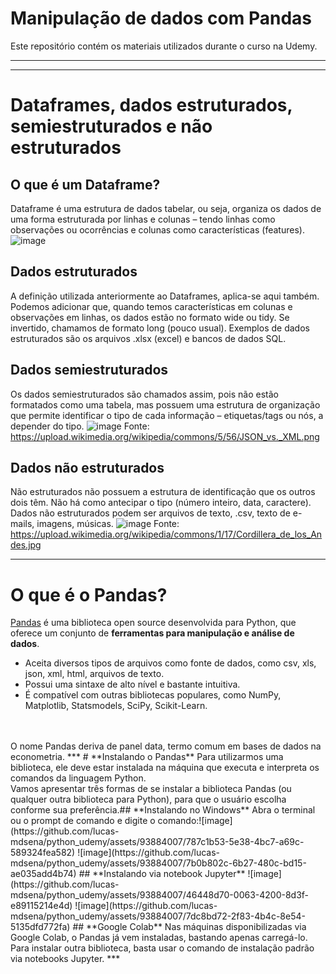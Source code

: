 # **Manipulação de dados com Pandas**
Este repositório contém os materiais utilizados durante o curso na Udemy.
***
***
# **Dataframes, dados estruturados, semiestruturados e não estruturados**
## **O que é um Dataframe?**
Dataframe é uma estrutura de dados tabelar, ou seja, organiza os dados de uma forma estruturada por linhas e colunas – tendo linhas como observações ou ocorrências e colunas como características (features).
![image](https://github.com/lucas-mdsena/python_udemy/assets/93884007/f8792ce1-7528-4f15-952a-4d2455659d26)
## **Dados estruturados​**
A definição utilizada anteriormente ao Dataframes, aplica-se aqui também. Podemos adicionar que, quando temos características em colunas e observações em linhas, os dados estão no formato wide ou tidy. Se invertido, chamamos de formato long (pouco usual).​
Exemplos de dados estruturados são os arquivos .xlsx (excel) e bancos de dados SQL.
## **Dados semiestruturados​**
Os dados semiestruturados são chamados assim, pois não estão formatados como uma tabela, mas possuem uma estrutura de organização que permite identificar o tipo de cada informação – etiquetas/tags ou nós, a depender do tipo.
![image](https://github.com/lucas-mdsena/python_udemy/assets/93884007/ebfa0d4b-1922-400e-ac95-5375c0ffc613)
Fonte: https://upload.wikimedia.org/wikipedia/commons/5/56/JSON_vs._XML.png
## **Dados não estruturados​**
Não estruturados não possuem a estrutura de identificação que os outros dois têm. Não há como antecipar o tipo (número inteiro, data, caractere). Dados não estruturados podem ser arquivos de texto, .csv, texto de e-mails, imagens, músicas.
![image](https://github.com/lucas-mdsena/python_udemy/assets/93884007/d93ca6ed-9f3d-4db8-baae-23c9554e4aca)
Fonte: https://upload.wikimedia.org/wikipedia/commons/1/17/Cordillera_de_los_Andes.jpg
***
# **O que é o Pandas?​**
[Pandas](https://pandas.pydata.org/) é uma biblioteca open source desenvolvida para Python, que oferece um conjunto de **ferramentas para manipulação e análise de dados**.
<br>
- Aceita diversos tipos de arquivos como fonte de dados, como csv, xls, json, xml, html, arquivos de texto.
- Possui uma sintaxe de alto nível e bastante intuitiva.
- É compatível com outras bibliotecas populares, como NumPy, Matplotlib, Statsmodels, SciPy, Scikit-Learn.​
<br>
<br>
O nome Pandas deriva de panel data, termo comum em bases de dados na econometria.
***
# **Instalando o Pandas**
Para utilizarmos uma biblioteca, ele deve estar instalada na máquina que executa e interpreta os comandos da linguagem Python.​
<br>
Vamos apresentar três formas de se instalar a biblioteca Pandas (ou qualquer outra biblioteca para Python), para que o usuário escolha conforme sua preferência.​
## **Instalando no Windows**
Abra o terminal ou o prompt de comando e digite o comando:​
![image](https://github.com/lucas-mdsena/python_udemy/assets/93884007/787c1b53-5e38-4bc7-a69c-589324fea582)
![image](https://github.com/lucas-mdsena/python_udemy/assets/93884007/7b0b802c-6b27-480c-bd15-ae035add4b74)
## **Instalando via notebook Jupyter​**
![image](https://github.com/lucas-mdsena/python_udemy/assets/93884007/46448d70-0063-4200-8d3f-e89115214e4d)
![image](https://github.com/lucas-mdsena/python_udemy/assets/93884007/7dc8bd72-2f83-4b4c-8e54-5135dfd772fa)
## **Google Colab​**
Nas máquinas disponibilizadas via Google Colab, o Pandas já vem instaladas, bastando apenas carregá-lo. Para instalar outra biblioteca, basta usar o comando de instalação padrão via notebooks Jupyter.
***



